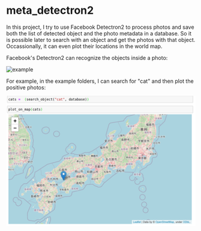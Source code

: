 # meta_detectron2

In this project, I try to use Facebook Detectron2 to process photos and save both the list of detected object and the photo metadata in a database. So it is possible later to search with an object and get the photos with that object. Occassionally, it can even plot their locations in the world map.


Facebook's Detectron2 can recognize the objects inside a photo:

![example](https://github.com/dgg32/meta_detectron2/blob/master/IMG_1743.jpeg_detectroned.jpeg)

For example, in the example folders, I can search for "cat" and then plot the positive photos:

![cat_search](https://github.com/dgg32/meta_detectron2/blob/master/Screenshot%20from%202020-05-27%2000-27-12.png)
